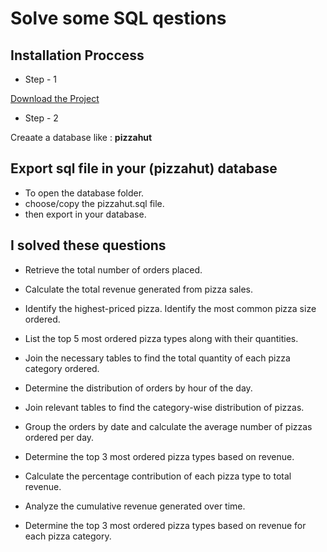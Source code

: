 # Solve some SQL qestions

## Installation Proccess
 
- Step - 1  

[Download the Project](https://github.com/code-with-Rashed/sql-practice-on-pizzahut/archive/refs/heads/master.zip)  

- Step - 2  

Creaate a database like : <strong>pizzahut</strong>  

## Export sql file in your (pizzahut) database 
- To open the database folder. 
- choose/copy the pizzahut.sql file. 
- then export in your database.  



## I solved these questions

- Retrieve the total number of orders placed.

- Calculate the total revenue generated from pizza sales.

- Identify the highest-priced pizza.
Identify the most common pizza size ordered.

- List the top 5 most ordered pizza types along with their quantities.

- Join the necessary tables to find the total quantity of each pizza category ordered.

- Determine the distribution of orders by hour of the day.

- Join relevant tables to find the category-wise distribution of pizzas.

- Group the orders by date and calculate the average number of pizzas ordered per day.

- Determine the top 3 most ordered pizza types based on revenue.

- Calculate the percentage contribution of each pizza type to total revenue.

- Analyze the cumulative revenue generated over time.

- Determine the top 3 most ordered pizza types based on revenue for each pizza category.

